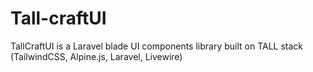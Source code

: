 # Tall-craftUI
TallCraftUI is a Laravel blade UI components library built on TALL stack (TailwindCSS, Alpine.js, Laravel, Livewire)
